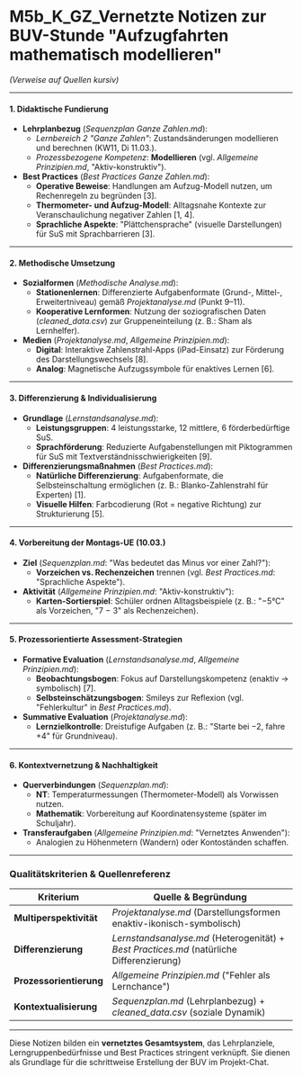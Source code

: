 # M5b_K_GZ_Vernetzte Notizen zur BUV-Stunde "Aufzugfahrten mathematisch modellieren"  
*(Verweise auf Quellen kursiv)*  

---

#### **1. Didaktische Fundierung**  
- **Lehrplanbezug** (*Sequenzplan Ganze Zahlen.md*):  
  - *Lernbereich 2 "Ganze Zahlen"*: Zustandsänderungen modellieren und berechnen (KW11, Di 11.03.).  
  - *Prozessbezogene Kompetenz*: **Modellieren** (vgl. *Allgemeine Prinzipien.md*, "Aktiv-konstruktiv").  
- **Best Practices** (*Best Practices Ganze Zahlen.md*):  
  - **Operative Beweise**: Handlungen am Aufzug-Modell nutzen, um Rechenregeln zu begründen [3].  
  - **Thermometer- und Aufzug-Modell**: Alltagsnahe Kontexte zur Veranschaulichung negativer Zahlen [1, 4].  
  - **Sprachliche Aspekte**: "Plättchensprache" (visuelle Darstellungen) für SuS mit Sprachbarrieren [3].  

---

#### **2. Methodische Umsetzung**  
- **Sozialformen** (*Methodische Analyse.md*):  
  - **Stationenlernen**: Differenzierte Aufgabenformate (Grund-, Mittel-, Erweitertniveau) gemäß *Projektanalyse.md* (Punkt 9–11).  
  - **Kooperative Lernformen**: Nutzung der soziografischen Daten (*cleaned_data.csv*) zur Gruppeneinteilung (z. B.: Sham als Lernhelfer).  
- **Medien** (*Projektanalyse.md*, *Allgemeine Prinzipien.md*):  
  - **Digital**: Interaktive Zahlenstrahl-Apps (iPad-Einsatz) zur Förderung des Darstellungswechsels [8].  
  - **Analog**: Magnetische Aufzugssymbole für enaktives Lernen [6].  

---

#### **3. Differenzierung & Individualisierung**  
- **Grundlage** (*Lernstandsanalyse.md*):  
  - **Leistungsgruppen**: 4 leistungsstarke, 12 mittlere, 6 förderbedürftige SuS.  
  - **Sprachförderung**: Reduzierte Aufgabenstellungen mit Piktogrammen für SuS mit Textverständnisschwierigkeiten [9].  
- **Differenzierungsmaßnahmen** (*Best Practices.md*):  
  - **Natürliche Differenzierung**: Aufgabenformate, die Selbsteinschaltung ermöglichen (z. B.: Blanko-Zahlenstrahl für Experten) [1].  
  - **Visuelle Hilfen**: Farbcodierung (Rot = negative Richtung) zur Strukturierung [5].  

---

#### **4. Vorbereitung der Montags-UE (10.03.)**  
- **Ziel** (*Sequenzplan.md*: "Was bedeutet das Minus vor einer Zahl?"):  
  - **Vorzeichen vs. Rechenzeichen** trennen (vgl. *Best Practices.md*: "Sprachliche Aspekte").  
- **Aktivität** (*Allgemeine Prinzipien.md*: "Aktiv-konstruktiv"):  
  - **Karten-Sortierspiel**: Schüler ordnen Alltagsbeispiele (z. B.: "−5°C" als Vorzeichen, "7 − 3" als Rechenzeichen).  

---

#### **5. Prozessorientierte Assessment-Strategien**  
- **Formative Evaluation** (*Lernstandsanalyse.md*, *Allgemeine Prinzipien.md*):  
  - **Beobachtungsbogen**: Fokus auf Darstellungskompetenz (enaktiv → symbolisch) [7].  
  - **Selbsteinschätzungsbogen**: Smileys zur Reflexion (vgl. "Fehlerkultur" in *Best Practices.md*).  
- **Summative Evaluation** (*Projektanalyse.md*):  
  - **Lernzielkontrolle**: Dreistufige Aufgaben (z. B.: "Starte bei −2, fahre +4" für Grundniveau).  

---

#### **6. Kontextvernetzung & Nachhaltigkeit**  
- **Querverbindungen** (*Sequenzplan.md*):  
  - **NT**: Temperaturmessungen (Thermometer-Modell) als Vorwissen nutzen.  
  - **Mathematik**: Vorbereitung auf Koordinatensysteme (später im Schuljahr).  
- **Transferaufgaben** (*Allgemeine Prinzipien.md*: "Vernetztes Anwenden"):  
  - Analogien zu Höhenmetern (Wandern) oder Kontoständen schaffen.  

---

### **Qualitätskriterien & Quellenreferenz**  
| Kriterium               | Quelle & Begründung |  
|-------------------------|---------------------|  
| **Multiperspektivität** | *Projektanalyse.md* (Darstellungsformen enaktiv-ikonisch-symbolisch) |  
| **Differenzierung**     | *Lernstandsanalyse.md* (Heterogenität) + *Best Practices.md* (natürliche Differenzierung) |  
| **Prozessorientierung** | *Allgemeine Prinzipien.md* ("Fehler als Lernchance") |  
| **Kontextualisierung**  | *Sequenzplan.md* (Lehrplanbezug) + *cleaned_data.csv* (soziale Dynamik) |  

---

Diese Notizen bilden ein **vernetztes Gesamtsystem**, das Lehrplanziele, Lerngruppenbedürfnisse und Best Practices stringent verknüpft. Sie dienen als Grundlage für die schrittweise Erstellung der BUV im Projekt-Chat.